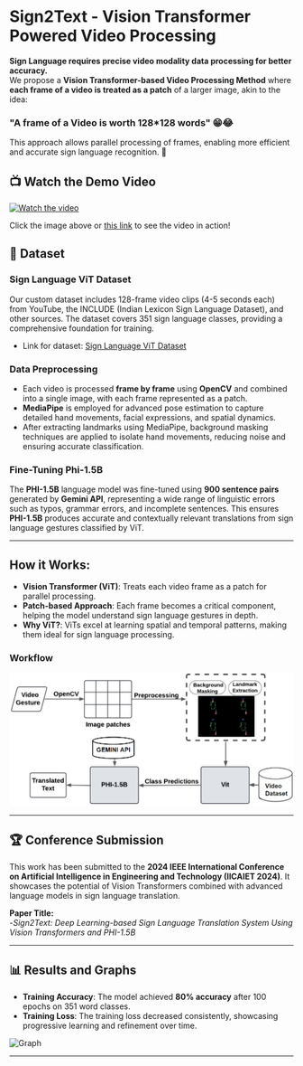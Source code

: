 # Sign2Text - Vision Transformer Powered Video Processing

**Sign Language requires precise video modality data processing for better accuracy.**  
We propose a **Vision Transformer-based Video Processing Method** where **each frame of a video is treated as a patch** of a larger image, akin to the idea:

### "A frame of a Video is worth 128\*128 words" 😁😂

This approach allows parallel processing of frames, enabling more efficient and accurate sign language recognition. 🚀

## 📺 Watch the Demo Video
[![Watch the video](https://img.youtube.com/vi/2n_BUWRjtJI/0.jpg)](https://youtu.be/2n_BUWRjtJI)

Click the image above or [this link](https://youtu.be/2n_BUWRjtJI) to see the video in action!

## 🔢 Dataset
### Sign Language ViT Dataset
Our custom dataset includes 128-frame video clips (4-5 seconds each) from YouTube, the INCLUDE (Indian Lexicon Sign Language Dataset), and other sources. The dataset covers 351 sign language classes, providing a comprehensive foundation for training.

- Link for dataset: [Sign Language ViT Dataset](https://www.kaggle.com/datasets/tonystark213123/sign-language-vit-dataset) 

 ### **Data Preprocessing**  
- Each video is processed **frame by frame** using **OpenCV** and combined into a single image, with each frame represented as a patch.
- **MediaPipe** is employed for advanced pose estimation to capture detailed hand movements, facial expressions, and spatial dynamics.
- After extracting landmarks using MediaPipe, background masking techniques are applied to isolate hand movements, reducing noise and ensuring accurate classification.

### **Fine-Tuning Phi-1.5B**  
The **PHI-1.5B** language model was fine-tuned using **900 sentence pairs** generated by **Gemini API**, representing a wide range of linguistic errors such as typos, grammar errors, and incomplete sentences. This ensures **PHI-1.5B** produces accurate and contextually relevant translations from sign language gestures classified by ViT.

---

## How it Works:
- **Vision Transformer (ViT)**: Treats each video frame as a patch for parallel processing.
- **Patch-based Approach**: Each frame becomes a critical component, helping the model understand sign language gestures in depth.
- **Why ViT?**: ViTs excel at learning spatial and temporal patterns, making them ideal for sign language processing.

### Workflow

![Workflow](./workflow.png) 


---
## 🏆 Conference Submission
This work has been submitted to the **2024 IEEE International Conference on Artificial Intelligence in Engineering and Technology (IICAIET 2024)**. It showcases the potential of Vision Transformers combined with advanced language models in sign language translation.

**Paper Title:**  
-*Sign2Text: Deep Learning-based Sign Language Translation System Using Vision Transformers and PHI-1.5B*

---

## 📊 Results and Graphs

- **Training Accuracy**: The model achieved **80% accuracy** after 100 epochs on 351 word classes.
- **Training Loss**: The training loss decreased consistently, showcasing progressive learning and refinement over time.
  
 ![Graph](./graph(1).png) 


---
